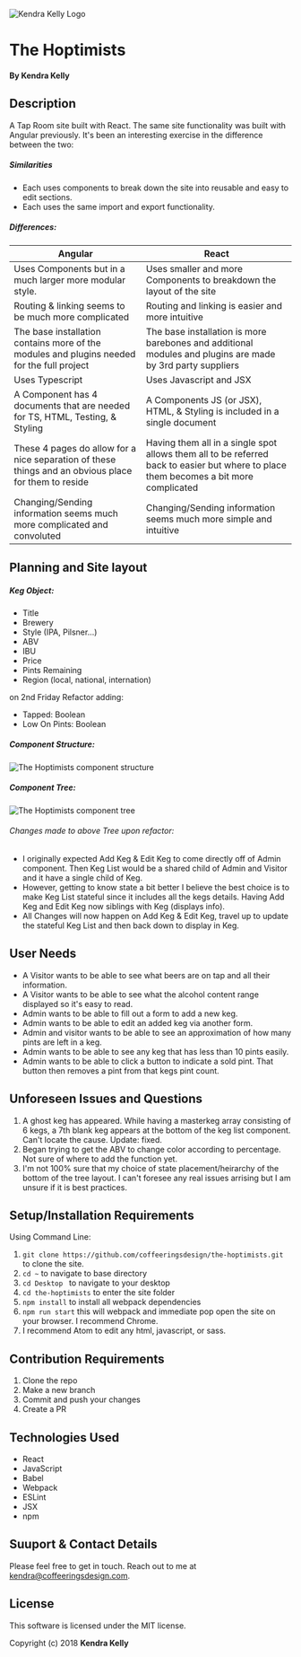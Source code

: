 ![Kendra Kelly Logo](/kkgithub.png)
# The Hoptimists

#### By Kendra Kelly

## Description

A Tap Room site built with React. The same site functionality was built with Angular previously. It's been an interesting exercise in the difference between the two:

##### Similarities
* Each uses components to break down the site into reusable and easy to edit sections.
* Each uses the same import and export functionality.

##### Differences:
| Angular | React |
|---------------|---------------|
| Uses Components but in a much larger more modular style. | Uses smaller and more Components to breakdown the layout of the site |
| Routing & linking seems to be much more complicated | Routing and linking is easier and more intuitive |
| The base installation contains more of the modules and plugins needed for the full project | The base installation is more barebones and additional modules and plugins are made by 3rd party suppliers |
| Uses Typescript | Uses Javascript and JSX |
| A Component has 4 documents that are needed for TS, HTML, Testing, & Styling | A Components JS (or JSX), HTML, & Styling is included in a single document |
| These 4 pages do allow for a nice separation of these things and an obvious place for them to reside | Having them all in a single spot allows them all to be referred back to easier but where to place them becomes a bit more complicated |
| Changing/Sending information seems much more complicated and convoluted | Changing/Sending information seems much more simple and intuitive |

## Planning and Site layout

##### Keg Object:

* Title
* Brewery
* Style (IPA, Pilsner...)
* ABV
* IBU
* Price
* Pints Remaining
* Region (local, national, internation)

on 2nd Friday Refactor adding:
* Tapped: Boolean
* Low On Pints: Boolean

##### Component Structure:
![The Hoptimists component structure](/HoptimistsComponents.png)

##### Component Tree:
![The Hoptimists component tree](/HoptimistsComponentTree.png)
###### Changes made to above Tree upon refactor:
* I originally expected Add Keg & Edit Keg to come directly off of Admin component. Then Keg List would be a shared child of Admin and Visitor and it have a single child of Keg.
* However, getting to know state a bit better I believe the best choice is to make Keg List stateful since it includes all the kegs details. Having Add Keg and Edit Keg now siblings with Keg (displays info).
* All Changes will now happen on Add Keg & Edit Keg, travel up to update the stateful Keg List and then back down to display in Keg.

## User Needs

* A Visitor wants to be able to see what beers are on tap and all their information.
* A Visitor wants to be able to see what the alcohol content range displayed so it's easy to read.
* Admin wants to be able to fill out a form to add a new keg.
* Admin wants to be able to edit an added keg via another form.
* Admin and visitor wants to be able to see an approximation of how many pints are left in a keg.
* Admin wants to be able to see any keg that has less than 10 pints easily.
* Admin wants to be able to click a button to indicate a sold pint. That button then removes a pint from that kegs pint count.

## Unforeseen Issues and Questions
1. A ghost keg has appeared. While having a masterkeg array consisting of 6 kegs, a 7th blank keg appears at the bottom of the keg list component. Can't locate the cause. Update: fixed.
2. Began trying to get the ABV to change color according to percentage. Not sure of where to add the function yet.
3. I'm not 100% sure that my choice of state placement/heirarchy of the bottom of the tree layout. I can't foresee any real issues arrising but I am unsure if it is best practices.


## Setup/Installation Requirements
Using Command Line:
1. ``git clone https://github.com/coffeeringsdesign/the-hoptimists.git `` to clone the site.
2. ``cd ~`` to navigate to base directory
3. ``cd Desktop `` to navigate to your desktop
4. ``cd the-hoptimists`` to enter the site folder
8. ``npm install`` to install all webpack dependencies
9. ``npm run start`` this will webpack and immediate pop open the site on your browser. I recommend Chrome.
10. I recommend Atom to edit any html, javascript, or sass.

## Contribution Requirements

1. Clone the repo
2. Make a new branch
3. Commit and push your changes
4. Create a PR

## Technologies Used

* React
* JavaScript
* Babel
* Webpack
* ESLint
* JSX
* npm

## Suuport & Contact Details

Please feel free to get in touch. Reach out to me at kendra@coffeeringsdesign.com.

## License

This software is licensed under the MIT license.

Copyright (c) 2018 **Kendra Kelly**
